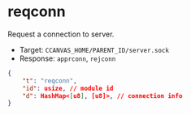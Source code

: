 # reqconn

Request a connection to server.

- Target: `CCANVAS_HOME/PARENT_ID/server.sock`
- Response: `apprconn`, `rejconn`

```json
{
    "t": "reqconn",
    "id": usize, // module id
    "d": HashMap<[u8], [u8]>, // connection info
}
```
